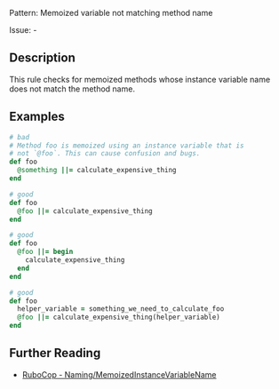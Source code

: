 Pattern: Memoized variable not matching method name

Issue: -

## Description

This rule checks for memoized methods whose instance variable name does not match the method name.

## Examples

```ruby
# bad
# Method foo is memoized using an instance variable that is
# not `@foo`. This can cause confusion and bugs.
def foo
  @something ||= calculate_expensive_thing
end

# good
def foo
  @foo ||= calculate_expensive_thing
end

# good
def foo
  @foo ||= begin
    calculate_expensive_thing
  end
end

# good
def foo
  helper_variable = something_we_need_to_calculate_foo
  @foo ||= calculate_expensive_thing(helper_variable)
end
```

## Further Reading

* [RuboCop - Naming/MemoizedInstanceVariableName](https://rubocop.readthedocs.io/en/latest/cops_naming/#namingmemoizedinstancevariablename)
